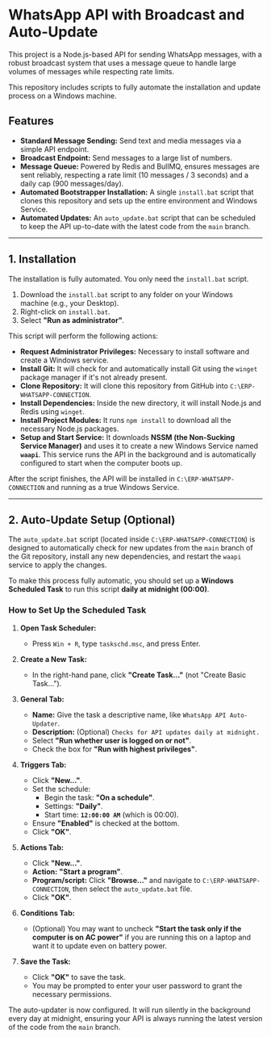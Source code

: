# WhatsApp API with Broadcast and Auto-Update

This project is a Node.js-based API for sending WhatsApp messages, with a robust broadcast system that uses a message queue to handle large volumes of messages while respecting rate limits.

This repository includes scripts to fully automate the installation and update process on a Windows machine.

## Features

- **Standard Message Sending:** Send text and media messages via a simple API endpoint.
- **Broadcast Endpoint:** Send messages to a large list of numbers.
- **Message Queue:** Powered by Redis and BullMQ, ensures messages are sent reliably, respecting a rate limit (10 messages / 3 seconds) and a daily cap (900 messages/day).
- **Automated Bootstrapper Installation:** A single `install.bat` script that clones this repository and sets up the entire environment and Windows Service.
- **Automated Updates:** An `auto_update.bat` script that can be scheduled to keep the API up-to-date with the latest code from the `main` branch.

---

## 1. Installation

The installation is fully automated. You only need the `install.bat` script.

1.  Download the `install.bat` script to any folder on your Windows machine (e.g., your Desktop).
2.  Right-click on `install.bat`.
3.  Select **"Run as administrator"**.

This script will perform the following actions:
- **Request Administrator Privileges:** Necessary to install software and create a Windows service.
- **Install Git:** It will check for and automatically install Git using the `winget` package manager if it's not already present.
- **Clone Repository:** It will clone this repository from GitHub into `C:\ERP-WHATSAPP-CONNECTION`.
- **Install Dependencies:** Inside the new directory, it will install Node.js and Redis using `winget`.
- **Install Project Modules:** It runs `npm install` to download all the necessary Node.js packages.
- **Setup and Start Service:** It downloads **NSSM (the Non-Sucking Service Manager)** and uses it to create a new Windows Service named **`waapi`**. This service runs the API in the background and is automatically configured to start when the computer boots up.

After the script finishes, the API will be installed in `C:\ERP-WHATSAPP-CONNECTION` and running as a true Windows Service.

---

## 2. Auto-Update Setup (Optional)

The `auto_update.bat` script (located inside `C:\ERP-WHATSAPP-CONNECTION`) is designed to automatically check for new updates from the `main` branch of the Git repository, install any new dependencies, and restart the `waapi` service to apply the changes.

To make this process fully automatic, you should set up a **Windows Scheduled Task** to run this script **daily at midnight (00:00)**.

### How to Set Up the Scheduled Task

1.  **Open Task Scheduler:**
    -   Press `Win + R`, type `taskschd.msc`, and press Enter.

2.  **Create a New Task:**
    -   In the right-hand pane, click **"Create Task..."** (not "Create Basic Task...").

3.  **General Tab:**
    -   **Name:** Give the task a descriptive name, like `WhatsApp API Auto-Updater`.
    -   **Description:** (Optional) `Checks for API updates daily at midnight.`
    -   Select **"Run whether user is logged on or not"**.
    -   Check the box for **"Run with highest privileges"**.

4.  **Triggers Tab:**
    -   Click **"New..."**.
    -   Set the schedule:
        -   Begin the task: **"On a schedule"**.
        -   Settings: **"Daily"**.
        -   Start time: **`12:00:00 AM`** (which is 00:00).
    -   Ensure **"Enabled"** is checked at the bottom.
    -   Click **"OK"**.

5.  **Actions Tab:**
    -   Click **"New..."**.
    -   **Action:** **"Start a program"**.
    -   **Program/script:** Click **"Browse..."** and navigate to `C:\ERP-WHATSAPP-CONNECTION`, then select the `auto_update.bat` file.
    -   Click **"OK"**.

6.  **Conditions Tab:**
    -   (Optional) You may want to uncheck **"Start the task only if the computer is on AC power"** if you are running this on a laptop and want it to update even on battery power.

7.  **Save the Task:**
    -   Click **"OK"** to save the task.
    -   You may be prompted to enter your user password to grant the necessary permissions.

The auto-updater is now configured. It will run silently in the background every day at midnight, ensuring your API is always running the latest version of the code from the `main` branch.
